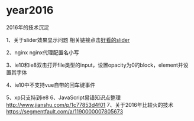 # year2016
2016年的技术沉淀

1、关于slider效果显示问题
相关链接点击<a href="http://codepen.io/xianJohn/pen/zoWYZe?editors=1111">好看的slider</a>

2、nginx
nginx代理配置名小写

3、ie10和ie8双击打开file类型的input，设置opacity为0的block，element并设置其字体

4、ie10中不支持vue自带的回车键事件

5、xp只支持到ie8
6、JavaScript易错知识点整理
http://www.jianshu.com/p/1c77853d4f01
7、关于2016年比较火的技术
https://segmentfault.com/a/1190000007805673
